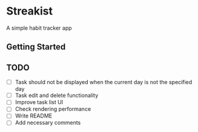 # Streakist

A simple habit tracker app

## Getting Started

## TODO

- [ ] Task should not be displayed when the current day is not the specified day
- [ ] Task edit and delete functionality
- [ ] Improve task list UI
- [ ] Check rendering performance
- [ ] Write README
- [ ] Add necessary comments
